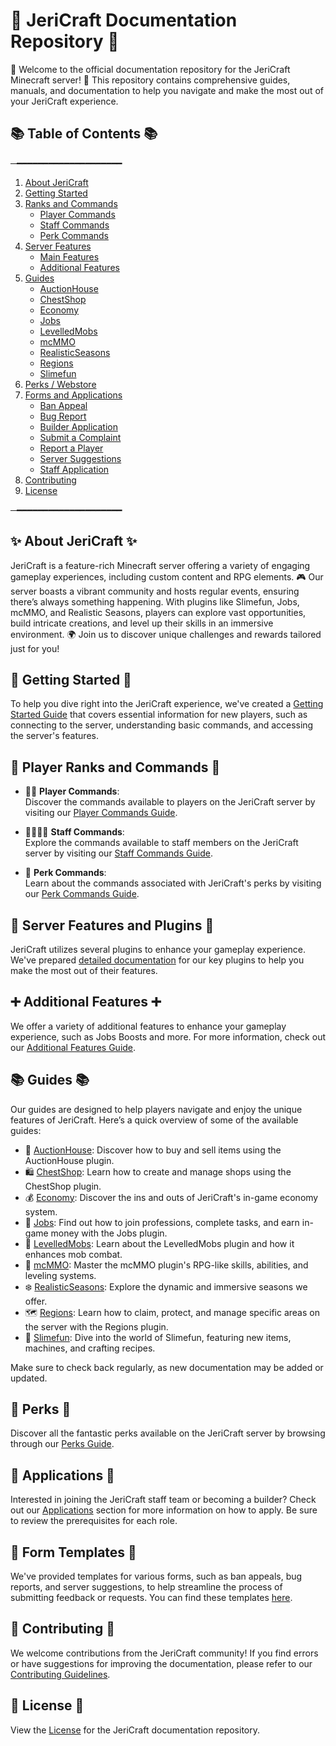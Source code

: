 # 📝 JeriCraft Documentation Repository 📝

🌟 Welcome to the official documentation repository for the JeriCraft Minecraft server! 🌟 This repository contains comprehensive guides, manuals, and documentation to help you navigate and make the most out of your JeriCraft experience.

## 📚 Table of Contents 📚

─━━━━━━━━━━━━━━━━━━━━
1. [About JeriCraft](MINECRAFT/about-jericraft/About.md)
2. [Getting Started](MINECRAFT/guides/GettingStarted.md)
3. [Ranks and Commands](MINECRAFT/commands/)
   - [Player Commands](MINECRAFT/commands/PLAYER-COMMANDS.md)
   - [Staff Commands](MINECRAFT/commands/STAFF-COMMANDS.md)
   - [Perk Commands](MINECRAFT/commands/PERK-COMMANDS.md)
4. [Server Features](MINECRAFT/features/)
   - [Main Features](MINECRAFT/features/Main.md)
   - [Additional Features](MINECRAFT/features/AdditionalFeatures.md)
5. [Guides](MINECRAFT/guides/)
   - [AuctionHouse](MINECRAFT/guides/AuctionHouse.md)
   - [ChestShop](MINECRAFT/guides/ChestShop.md)
   - [Economy](MINECRAFT/guides/Economy.md)
   - [Jobs](MINECRAFT/guides/Jobs.md)
   - [LevelledMobs](MINECRAFT/guides/LevelledMobs.md)
   - [mcMMO](MINECRAFT/guides/mcMMO.md)
   - [RealisticSeasons](MINECRAFT/guides/RealisticSeasons.md)
   - [Regions](MINECRAFT/guides/Regions.md)
   - [Slimefun](MINECRAFT/guides/Slimefun.md)
6. [Perks / Webstore](MINECRAFT/webstore/)
7. [Forms and Applications](https://github.com/Chalwk77/JeriCraftDocs/issues/new/choose)
   - [Ban Appeal](https://github.com/Chalwk77/JeriCraftDocs/issues/new?assignees=Chalwk77&labels=Ban+Appeal&projects=&template=ban-appeal.yaml&title=Ban+Appeal+for%3A+%3Cname%3E)
   - [Bug Report](https://github.com/Chalwk77/JeriCraftDocs/issues/new?assignees=Chalwk77&labels=Bug%2CNeeds+Triage&projects=&template=bug-report.yaml&title=%5BBUG%5D+%3Ctitle%3E)
   - [Builder Application](https://github.com/Chalwk77/JeriCraftDocs/issues/new?assignees=Chalwk77&labels=Builder+Application&projects=&template=builder-application.yaml&title=Builder+Application+for%3A+%3Cname%3E)
   - [Submit a Complaint](https://github.com/Chalwk77/JeriCraftDocs/issues/new?assignees=Chalwk77&labels=Complaint&projects=&template=complaints.yaml&title=%5BCOMPLAINT%5D+%3Ctitle%3E)
   - [Report a Player](https://github.com/Chalwk77/JeriCraftDocs/issues/new?assignees=Chalwk77&labels=Report&projects=&template=player-report.yaml&title=%5BREPORT%5D+%3Coffender%3E)
   - [Server Suggestions](https://github.com/Chalwk77/JeriCraftDocs/issues/new?assignees=Chalwk77&labels=Suggestion&projects=&template=server-suggestions.yaml&title=SUGGESTION%3A+%3Ctitle%3E)
   - [Staff Application](https://github.com/Chalwk77/JeriCraftDocs/issues/new?assignees=Chalwk77&labels=staff-application%2Cpending%2Cawaiting-review%2Cawaiting-interview&projects=&template=staff-application.yaml&title=Staff+Application+-+%5BYour+Name%5D)
8. [Contributing](CONTRIBUTING.md)
9. [License](LICENCE.md)

─━━━━━━━━━━━━━━━━━━━━

## ✨ About JeriCraft ✨
JeriCraft is a feature-rich Minecraft server offering a variety of engaging gameplay experiences, including custom content and RPG elements. 🎮 Our server boasts a vibrant community and hosts regular events, ensuring there’s always something happening. With plugins like Slimefun, Jobs, mcMMO, and Realistic Seasons, players can explore vast opportunities, build intricate creations, and level up their skills in an immersive environment. 🌍 Join us to discover unique challenges and rewards tailored just for you!

## 🚀 Getting Started 🚀
To help you dive right into the JeriCraft experience, we've created a [Getting Started Guide](MINECRAFT/guides/GettingStarted.md) that covers essential information for new players, such as connecting to the server, understanding basic commands, and accessing the server's features.

## 👥 Player Ranks and Commands 👥
- 👨‍💼 **Player Commands**:  
  Discover the commands available to players on the JeriCraft server by visiting our [Player Commands Guide](MINECRAFT/commands/PLAYER-COMMANDS.md).

- 👨‍💼👨‍💼 **Staff Commands**:  
  Explore the commands available to staff members on the JeriCraft server by visiting our [Staff Commands Guide](MINECRAFT/commands/STAFF-COMMANDS.md).

- 🌟 **Perk Commands**:  
  Learn about the commands associated with JeriCraft's perks by visiting our [Perk Commands Guide](MINECRAFT/commands/PERK-COMMANDS.md).

## 🌟 Server Features and Plugins 🌟
JeriCraft utilizes several plugins to enhance your gameplay experience. We've prepared [detailed documentation](MINECRAFT/features/Main.md) for our key plugins to help you make the most out of their features.

## ➕ Additional Features ➕
We offer a variety of additional features to enhance your gameplay experience, such as Jobs Boosts and more. For more information, check out our [Additional Features Guide](MINECRAFT/features/AdditionalFeatures.md).

## 📚 Guides 📚
Our guides are designed to help players navigate and enjoy the unique features of JeriCraft. Here’s a quick overview of some of the available guides:
- 📢 [AuctionHouse](MINECRAFT/guides/AuctionHouse.md): Discover how to buy and sell items using the AuctionHouse plugin.
- 🛍️ [ChestShop](MINECRAFT/guides/ChestShop.md): Learn how to create and manage shops using the ChestShop plugin.
- 💰 [Economy](MINECRAFT/guides/Economy.md): Discover the ins and outs of JeriCraft's in-game economy system.
- 💼 [Jobs](MINECRAFT/guides/Jobs.md): Find out how to join professions, complete tasks, and earn in-game money with the Jobs plugin.
- 🦾 [LevelledMobs](MINECRAFT/guides/LevelledMobs.md): Learn about the LevelledMobs plugin and how it enhances mob combat.
- 🔱 [mcMMO](MINECRAFT/guides/mcMMO.md): Master the mcMMO plugin's RPG-like skills, abilities, and leveling systems.
- ❄️ [RealisticSeasons](MINECRAFT/guides/RealisticSeasons.md): Explore the dynamic and immersive seasons we offer.
- 🗺️ [Regions](MINECRAFT/guides/Regions.md): Learn how to claim, protect, and manage specific areas on the server with the Regions plugin.
- 🧪 [Slimefun](MINECRAFT/guides/Slimefun.md): Dive into the world of Slimefun, featuring new items, machines, and crafting recipes.

Make sure to check back regularly, as new documentation may be added or updated.

## 🎁 Perks 🎁
Discover all the fantastic perks available on the JeriCraft server by browsing through our [Perks Guide](MINECRAFT/webstore/perks.md).

## 📝 Applications 📝
Interested in joining the JeriCraft staff team or becoming a builder? Check out our [Applications](https://github.com/Chalwk77/JeriCraftDocs/issues/new/choose) section for more information on how to apply. Be sure to review the prerequisites for each role.

## 📝 Form Templates 📝
We've provided templates for various forms, such as ban appeals, bug reports, and server suggestions, to help streamline the process of submitting feedback or requests. You can find these templates [here](https://github.com/Chalwk77/JeriCraftDocs/issues/new/choose).

## 🤝 Contributing 🤝
We welcome contributions from the JeriCraft community! If you find errors or have suggestions for improving the documentation, please refer to our [Contributing Guidelines](CONTRIBUTING.md).

## 📄 License 📄
View the [License](LICENCE.md) for the JeriCraft documentation repository.
